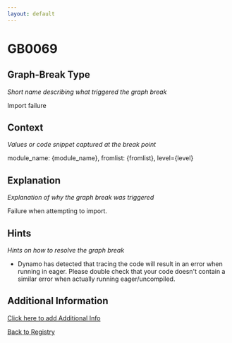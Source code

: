 ```yaml
---
layout: default
---
```

# GB0069

## Graph-Break Type
*Short name describing what triggered the graph break*

Import failure

## Context
*Values or code snippet captured at the break point*

module_name: {module_name}, fromlist: {fromlist}, level={level}

## Explanation
*Explanation of why the graph break was triggered*

Failure when attempting to import.

## Hints
*Hints on how to resolve the graph break*

- Dynamo has detected that tracing the code will result in an error when running in eager. Please double check that your code doesn't contain a similar error when actually running eager/uncompiled.


## Additional Information

<!-- ADDITIONAL INFORMATION START - Add custom information below this line -->

<!-- ADDITIONAL INFORMATION END -->


[Click here to add Additional Info](https://github.com/pytorch-labs/compile-graph-break-site/edit/main/docs/gb/gb0069.md)

[Back to Registry](../index.html)
